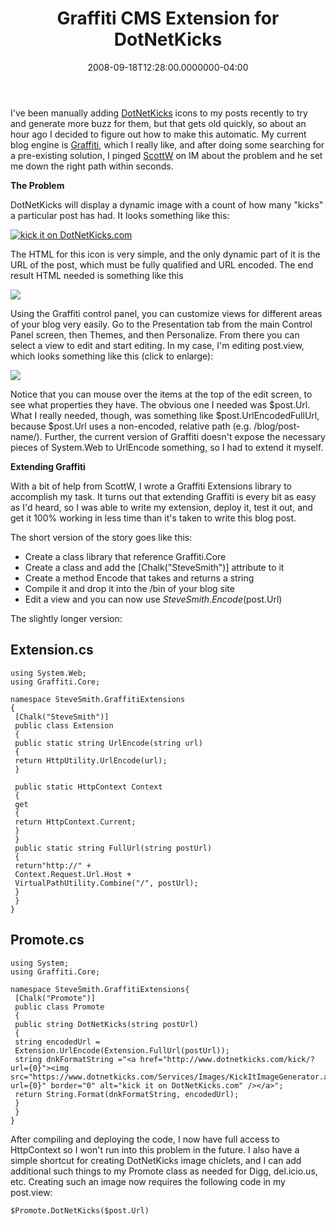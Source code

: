 ﻿---
title: Graffiti CMS Extension for DotNetKicks
date: "2008-09-18T12:28:00.0000000-04:00"
description: I've been manually adding DotNetKicks icons to my posts recently to
featuredImage: img/graffiti-cms-extension-for-dotnetkicks-featured.png
---

I've been manually adding [DotNetKicks](http://dotnetkicks.com/) icons to my posts recently to try and generate more buzz for them, but that gets old quickly, so about an hour ago I decided to figure out how to make this automatic. My current blog engine is [Graffiti](http://graffiticms.com/), which I really like, and after doing some searching for a pre-existing solution, I pinged [ScottW](http://simpable.com/) on IM about the problem and he set me down the right path within seconds.

**The Problem**

DotNetKicks will display a dynamic image with a count of how many "kicks" a particular post has had. It looks something like this:

[![kick it on DotNetKicks.com](https://www.dotnetkicks.com/Services/Images/KickItImageGenerator.ashx?url=http%3a%2f%2fstevesmithblog.com%2fblog%2fgraffiti-cms-extension-for-dotnetkicks%2f)](http://www.dotnetkicks.com/kick/?url=http%3a%2f%2fstevesmithblog.com%2fblog%2fgraffiti-cms-extension-for-dotnetkicks%2f)

The HTML for this icon is very simple, and the only dynamic part of it is the URL of the post, which must be fully qualified and URL encoded. The end result HTML needed is something like this

![](/img/grafti-cms1.png)

Using the Graffiti control panel, you can customize views for different areas of your blog very easily. Go to the Presentation tab from the main Control Panel screen, then Themes, and then Personalize. From there you can select a view to edit and start editing. In my case, I'm editing post.view, which looks something like this (click to enlarge):

![](/img/grafti-cms2.png)

Notice that you can mouse over the items at the top of the edit screen, to see what properties they have. The obvious one I needed was $post.Url. What I really needed, though, was something like $post.UrlEncodedFullUrl, because $post.Url uses a non-encoded, relative path (e.g. /blog/post-name/). Further, the current version of Graffiti doesn't expose the necessary pieces of System.Web to UrlEncode something, so I had to extend it myself.

**Extending Graffiti**

With a bit of help from ScottW, I wrote a Graffiti Extensions library to accomplish my task. It turns out that extending Graffiti is every bit as easy as I'd heard, so I was able to write my extension, deploy it, test it out, and get it 100% working in less time than it's taken to write this blog post.

The short version of the story goes like this:

* Create a class library that reference Graffiti.Core
* Create a class and add the \[Chalk("SteveSmith")] attribute to it
* Create a method Encode that takes and returns a string
* Compile it and drop it into the /bin of your blog site
* Edit a view and you can now use $SteveSmith.Encode($post.Url)

The slightly longer version:

## Extension.cs

```
using System.Web;
using Graffiti.Core;

namespace SteveSmith.GraffitiExtensions
{
 [Chalk("SteveSmith")]
 public class Extension
 {
 public static string UrlEncode(string url)
 {
 return HttpUtility.UrlEncode(url);
 }

 public static HttpContext Context
 {
 get
 {
 return HttpContext.Current;
 }
 }
 public static string FullUrl(string postUrl)
 {
 return"http://" +
 Context.Request.Url.Host +
 VirtualPathUtility.Combine("/", postUrl);
 }
 }
}
```

## Promote.cs

```
using System;
using Graffiti.Core;

namespace SteveSmith.GraffitiExtensions{
 [Chalk("Promote")]
 public class Promote
 {
 public string DotNetKicks(string postUrl)
 {
 string encodedUrl =
 Extension.UrlEncode(Extension.FullUrl(postUrl));
 string dnkFormatString ="<a href="http://www.dotnetkicks.com/kick/?url={0}"><img src="https://www.dotnetkicks.com/Services/Images/KickItImageGenerator.ashx?url={0}" border="0" alt="kick it on DotNetKicks.com" /></a>";
 return String.Format(dnkFormatString, encodedUrl);
 }
 }
}
```

After compiling and deploying the code, I now have full access to HttpContext so I won't run into this problem in the future. I also have a simple shortcut for creating DotNetKicks image chiclets, and I can add additional such things to my Promote class as needed for Digg, del.icio.us, etc. Creating such an image now requires the following code in my post.view:

```
$Promote.DotNetKicks($post.Url)
```


